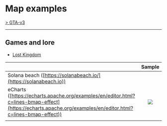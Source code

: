 # Map examples

[> GTA-v3](../README.md)
* * *

## Games and lore

- [Lost Kingdom](https://lostkingdom.gitbook.io/welcome/the-library/world-map)

|                                                                                                                                                            |                                             Sample                                             |
| ---------------------------------------------------------------------------------------------------------------------------------------------------------- | :--------------------------------------------------------------------------------------------: |
| Solana beach ([https://solanabeach.io/](https://solanabeach.io))                                                                                           |                                                                                                |
| eCharts ([https://echarts.apache.org/examples/en/editor.html?c=lines-bmap-effect](https://echarts.apache.org/examples/en/editor.html?c=lines-bmap-effect)) | ![](https://echarts.apache.org/examples/data/thumb/lines-bmap-effect.webp?\_v\_=1643452312113) |
|                                                                                                                                                            |                                                                                                |

